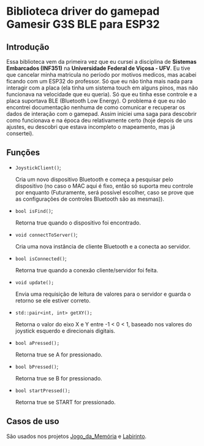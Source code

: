 # Biblioteca driver do gamepad Gamesir G3S BLE para ESP32

## Introdução

Essa biblioteca vem da primeira vez que eu cursei a disciplina de **Sistemas Embarcados (INF351)** na **Universidade Federal de Viçosa - UFV**. Eu tive que cancelar minha matricula no período por motivos medicos, mas acabei ficando com um ESP32 do professor. Só que eu não tinha mais nada para interagir com a placa (ela tinha um sistema touch em alguns pinos, mas não funcionava na velocidade que eu queria). Só que eu tinha esse controle e a placa suportava BLE (Bluetooth Low Energy). O problema é que eu não encontrei documentação nenhuma de como comunicar e recuperar os dados de interação com o gamepad. Assim iniciei uma saga para descobrir como funcionava e na época deu relativamente certo (hoje depois de uns ajustes, eu descobri que estava incompleto o mapeamento, mas já consertei).

## Funções

- `JoystickClient()`;

    Cria um novo dispositivo Bluetooth e começa a pesquisar pelo dispositivo (no caso o MAC aqui é fixo, então só suporta meu controle por enquanto (Futuramente, será possível escolher, caso se prove que as configurações de controles Bluetooth são as mesmas)).

- `bool isFind()`;

    Retorna true quando o dispositivo foi encontrado.

- `void connectToServer()`;

    Cria uma nova instância de cliente Bluetooth e a conecta ao servidor.
 
- `bool isConnected()`;

    Retorna true quando a conexão cliente/servidor foi feita.

- `void update();`

    Envia uma requisição de leitura de valores para o servidor e guarda o retorno se ele estiver correto.

- `std::pair<int, int> getXY();`

    Retorna o valor do eixo X e Y entre -1 < 0 < 1, baseado nos valores do joystick esquerdo e direcionais digitais.

- `bool aPressed();`

    Retorna true se A for pressionado.

- `bool bPressed()`;

    Retorna true se B for pressionado.

- `bool startPressed();`

    Retorna true se START for pressionado.

## Casos de uso

São usados nos projetos [Jogo_da_Memória](https://github.com/hamsty/Jogo_da_Memoria/) e [Labirinto](https://github.com/hamsty/Labirinto/).
